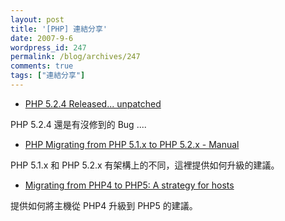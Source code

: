 ```yaml
---
layout: post
title: '[PHP] 連結分享'
date: 2007-9-6
wordpress_id: 247
permalink: /blog/archives/247
comments: true
tags: ["連結分享"]
---
```


<!--more-->
* [PHP 5.2.4 Released... unpatched](http://securityreason.com/news/0/0x1f)

PHP 5.2.4 還是有沒修到的 Bug ....

* [PHP Migrating from PHP 5.1.x to PHP 5.2.x - Manual](http://www.php.net/migration52)

PHP 5.1.x 和 PHP 5.2.x 有架構上的不同，這裡提供如何升級的建議。

* [Migrating from PHP4 to PHP5: A strategy for hosts](http://blog.adaniels.nl/?p=44)

提供如何將主機從 PHP4 升級到 PHP5 的建議。


